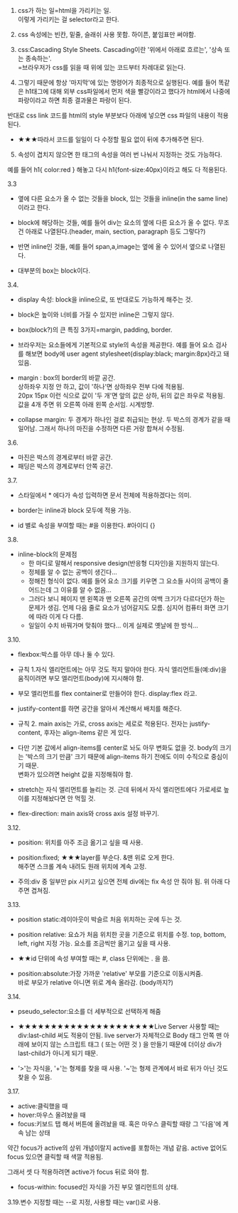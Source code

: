 1. css가 하는 일=html을 가리키는 일.  
이렇게 가리키는 걸 selector라고 한다.

2. css 속성에는 빈칸, 밑줄, 슬래쉬 사용 못함.  하이픈, 붙임표만 써야함.

3. css:Cascading Style Sheets.  Cascading이란 '위에서 아래로 흐르는', '상속 또는 종속하는'.  
=브라우저가 css를 읽을 때 위에 있는 코드부터 차례대로 읽는다.  

4. 그렇기 때문에 항상 '마지막'에 있는 명령어가 최종적으로 실행된다. 예를 들어 똑같은 h1태그에 대해 외부 css파일에서 먼저 색을 빨강이라고 했다가 html에서 나중에 파랑이라고 하면 최종 결과물은 파랑이 된다.  

반대로 css link 코드를 html의 style 부분보다 아래에 넣으면 css 파일의 내용이 적용된다.  

- ★★★따라서 코드를 일일이 다 수정할 필요 없이 뒤에 추가해주면 된다.

5. 속성이 겹치지 않으면 한 태그의 속성을 여러 번 나눠서 지정하는 것도 가능하다.  

예를 들어 h1{ color:red } 해놓고 다시 h1{font-size:40px}이라고 해도 다 적용된다.  

3.3  
- 옆에 다른 요소가 올 수 없는 것들을 block, 있는 것들을 inline(in the same line)이라고 한다.  

- block에 해당하는 것들, 예를 들어 div는 요소의 옆에 다른 요소가 올 수 없다. 무조건 아래로 나열된다.(header, main, section, paragraph 등도 그렇다?)  

- 반면 inline인 것들, 예를 들어 span,a,image는 옆에 올 수 있어서 옆으로 나열된다.

- 대부분의 box는 block이다.  

3.4.
- display 속성: block을 inline으로, 또 반대로도 가능하게 해주는 것.  

- block은 높이와 너비를 가질 수 있지만 inline은 그렇지 않다.  

- box(block?)의 큰 특징 3가지=margin, padding, border.

- 브라우저는 요소들에게 기본적으로 style의 속성을 제공한다. 예를 들어 요소 검사를 해보면 body에 user agent stylesheet{display:black; margin:8px}라고 돼있음.

- margin : box의 border의 바깥 공간.  
상하좌우 지정 안 하고, 값이 '하나'면 상하좌우 전부 다에 적용됨.  
20px 15px 이런 식으로 값이 '두 개'면 앞의 값은 상하, 뒤의 값은 좌우로 적용됨.  
값을 4개 주면 위 오른쪽 아래 왼쪽 순서임. 시계방향.  


- collapse margin: 두 경계가 하나인 걸로 취급되는 현상. 두 박스의 경계가 같을 때 일어남. 
그래서 하나의 마진을 수정하면  다른 거랑 합쳐서 수정됨.

3.6.  
- 마진은 박스의 경계로부터 바깥 공간.  
- 패딩은 박스의 경계로부터 안쪽 공간.

3.7.  

- 스타일에서 * 에다가 속성 입력하면 문서 전체에 적용하겠다는 의미.

- border는 inline과 block 모두에 적용 가능.  

- id 별로 속성을 부여할 때는 #을 이용한다. #아이디 {}  

3.8.  

- inline-block의 문제점  
    - 한 마디로 말해서 responsive design(반응형 디자인)을 지원하지 않는다.
    - 정체를 알 수 없는 공백이 생긴다...  
    - 정해진 형식이 없다. 예를 들어 요소 크기를 키우면 그 요소들 사이의 공백이 줄어드는데 그 이유를 알 수 없음...  
    - 그러다 보니 페이지 맨 왼쪽과 맨 오른쪽 공간의 여백 크기가 다르다던가 하는 문제가 생김. 언제 다음 줄로 요소가 넘어갈지도 모름. 심지어 컴퓨터 화면 크기에 따라 이게 다 다름. 
    - 일일이 수치 바꿔가며 맞춰야 했다... 이게 실제로 옛날에 한 방식...

3.10.  
- flexbox:박스를 아무 데나 둘 수 있다.  
- 규칙 1.자식 엘리먼트에는 아무 것도 적지 말아야 한다. 자식 엘리먼트들(예:div)을 움직이려면 부모 엘리먼트(body)에 지시해야 함.  
- 부모 엘리먼트를 flex container로 만들어야 한다. display:flex 라고.  
- justify-content를 하면 공간을 알아서 계산해서 배치를 해준다.  
- 규칙 2. main axis는 가로, cross axis는 세로로 적용된다. 전자는 justify-content, 후자는 align-items 같은 게 있다.  
- 다만 기본 값에서 align-items를 center로 놔도 아무 변화도 없을 것. body의 크기는 '박스의 크기 만큼' 크기 때문에 align-items 하기 전에도 이미 수직으로 중심이기 때문.  
변화가 있으려면 height 값을 지정해줘야 함.  
- stretch는 자식 엘리먼트를 늘리는 것. 근데 뒤에서 자식 엘리먼트에다 가로세로 높이를 지정해놨다면 안 먹힐 것.  

- flex-direction: main axis와 cross axis 설정 바꾸기.  

3.12.  

- position: 위치를 아주 조금 옮기고 싶을 때 사용.

-  position:fixed; ★★★layer를 부순다. &맨 위로 오게 한다.  
해주면 스크롤 계속 내려도 원래 위치에 계속 고정.  


- 주의:div 중 일부만 pix 시키고 싶으면 전체 div에는 fix 속성 안 줘야 됨. 위 아래 다 주면 겹쳐짐.  

3.13.  
- position static:레이아웃이 박슬르 처음 위치하는 곳에 두는 것.  

- position relative: 요쇼가 처음 위치한 곳을 기준으로 위치를 수정. top, bottom, left, right 지정 가능. 요소를 조금씩만 옮기고 싶을 때 사용.  

- ★★id 단위에 속성 부여할 때는 #, class 단위에는 . 을 씀.

- position:absolute:가장 가까운 'relative' 부모를 기준으로 이동시켜줌.  
바로 부모가 relative 아니면 위로 계속 올라감. (body까지?)  

3.14.  

- pseudo_selector:요소를 더 세부적으로 선택하게 해줌

- ★★★★★★★★★★★★★★★★★★★★★Live Server 사용할 때는 div:last-child 써도 적용이 안됨. live server가 자체적으로 Body 태그 안쪽 맨 아래에 보이지 않는 스크립트 태그 ( 또는 어떤 것 ) 을 만들기 때문에 더이상 div가 last-child가 아니게 되기 때문.  

- '>'는 자식을, '+'는 형제를 찾을 때 사용. '~'는 형제 관계에서 바로 뒤가 아닌 것도 찾을 수 있음. 

3.17.  
- active:클릭했을 때  
- hover:마우스 올려놨을 때  
- focus:키보드 탭 해서 버튼에 올려놨을 때. 혹은 마우스 클릭할 때랑 그 '다음'에 계속 남는 상태  

약간 focus가 active의 상위 개념이랄지 active를 포함하는 개념 같음. active 없어도 focus 있으면 클릭할 때 색깔 적용됨.  

그래서 셋 다 적용하려면 active가 focus 뒤로 와야 함.  

- focus-within: focused인 자식을 가진 부모 엘리먼트의 상태.  

3.19.변수 지정할 때는 --로 지정, 사용할 때는 var()로 사용.

